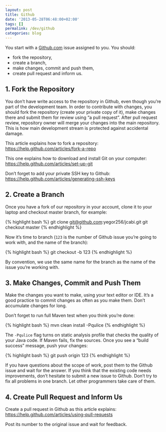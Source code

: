 ```yaml
---
layout: post
title: Github
date: '2013-05-28T06:48:00+02:00'
tags: []
permalink: /dev/github
categories: blog
---
```


You start with a [Github.com](http://www.github.com) issue assigned to you. You
should:

 * fork the repository,
 * create a branch,
 * make changes, commit and push them,
 * create pull request and inform us.

## 1. Fork the Repository

You don’t have write access to the repository in Github, even though you’re part
of the development team. In order to contribute with changes, you should fork
the repository (create your private copy of it), make changes there and submit
them for review using “a pull request”. After pull request review, repository
owner will merge your changes into the main repository. This is how main
development stream is protected against accidental damage.

This article explains how to fork a repository:
https://help.github.com/articles/fork-a-repo

This one explains how to download and install Git on your computer:
https://help.github.com/articles/set-up-git

Don’t forget to add your private SSH key to Github:
https://help.github.com/articles/generating-ssh-keys

## 2. Create a Branch

Once you have a fork of our repository in your account, clone it to your laptop
and checkout master branch, for example:

{% highlight bash %}
git clone git@github.com:yegor256/jcabi.git
git checkout master
{% endhighlight %}

Now it’s time to branch (`123` is the number of Github issue you’re going to work
with, and the name of the branch):

{% highlight bash %}
git checkout -b 123
{% endhighlight %}

By convention, we use the same name for the branch as the name of the issue
you’re working with.

## 3. Make Changes, Commit and Push Them

Make the changes you want to make, using your text editor or IDE. It’s a good
practice to commit changes as often as you make them. Don’t accumulate changes
for long.

Don’t forget to run full Maven test when you think you’re done:

{% highlight bash %}
mvn clean install -Pqulice
{% endhighlight %}

The `-Pqulice` flag turns on static analysis profile that checks the quality of
your Java code. If Maven fails, fix the sources. Once you see a “build success”
message, push your changes:

{% highlight bash %}
git push origin 123
{% endhighlight %}

If you have questions about the scope of work, post them to the Github issue and
wait for the answer. If you think that the existing code needs improvements,
don’t hesitate to submit a new issue to Github. Don’t try to fix all problems in
one branch. Let other programmers take care of them.

## 4. Create Pull Request and Inform Us

Create a pull request in Github as this article explains:
https://help.github.com/articles/using-pull-requests

Post its number to the original issue and wait for feedback.

